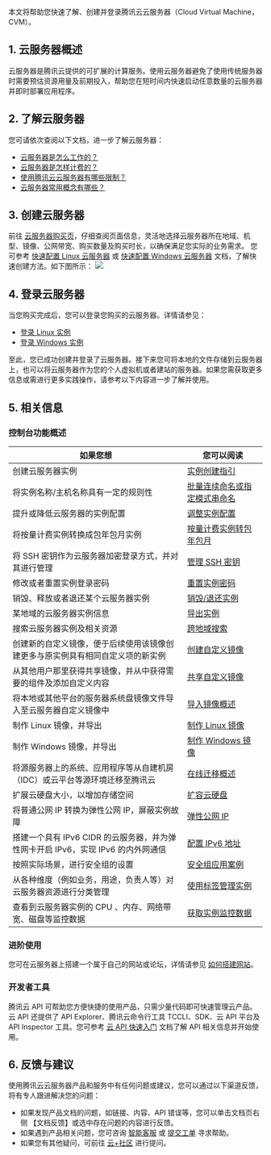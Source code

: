 本文将帮助您快速了解、创建并登录腾讯云云服务器（Cloud Virtual Machine，CVM）。 

## 1. 云服务器概述
云服务器是腾讯云提供的可扩展的计算服务。使用云服务器避免了使用传统服务器时需要预估资源用量及前期投入，帮助您在短时间内快速启动任意数量的云服务器并即时部署应用程序。


## 2. 了解云服务器
您可请依次查阅以下文档，进一步了解云服务器：
- [云服务器是怎么工作的？](https://cloud.tencent.com/document/product/213/495)
- [云服务器是怎样计费的？](https://cloud.tencent.com/document/product/213/2180)
- [使用腾讯云云服务器有哪些限制？](https://cloud.tencent.com/document/product/213/15379)
- [云服务器常用概念有哪些？](https://cloud.tencent.com/document/product/213/44973)


## 3. 创建云服务器
前往 [云服务器购买页](http://manage.qcloud.com/shoppingcart/shop.php?tab=cvm&_ga=1.91351132.770173325.1571651505)，仔细查阅页面信息，灵活地选择云服务器所在地域、机型、镜像、公网带宽、购买数量及购买时长，以确保满足您实际的业务需求。
您可参考 [快速配置 Linux 云服务器](https://cloud.tencent.com/document/product/213/2936) 或 [快速配置 Windows 云服务器](https://cloud.tencent.com/document/product/213/2764) 文档，了解快速创建方法。如下图所示：
![](https://main.qcloudimg.com/raw/9c98a58a292028998842c14965908c84.jpg)

## 4. 登录云服务器
当您购买完成后，您可以登录您购买的云服务器。详情请参见：
 - [登录 Linux 实例](https://cloud.tencent.com/document/product/213/5436)
 - [登录 Windows 实例](https://cloud.tencent.com/document/product/213/5435)


至此，您已成功创建并登录了云服务器。接下来您可将本地的文件存储到云服务器上，也可以将云服务器作为您的个人虚拟机或者建站的服务器。如果您需获取更多信息或需进行更多实践操作，请参考以下内容进一步了解并使用。


## 5. 相关信息

### 控制台功能概述
| 如果您想 | 您可以阅读 |
|---------|---------|
| 创建云服务器实例 | [实例创建指引](https://cloud.tencent.com/document/product/213/44264) |
| 将实例名称/主机名称具有一定的规则性 | [批量连续命名或指定模式串命名](https://cloud.tencent.com/document/product/213/34343) |
| 提升或降低云服务器的实例配置 | [调整实例配置](https://cloud.tencent.com/document/product/213/2178) |
| 将按量计费实例转换成包年包月实例 | [按量计费实例转包年包月](https://cloud.tencent.com/document/product/213/2762) |
| 将 SSH 密钥作为云服务器加密登录方式，并对其进行管理 | [管理 SSH 密钥](https://cloud.tencent.com/document/product/213/16691) |
| 修改或者重置实例登录密码 | [重置实例密码](https://cloud.tencent.com/document/product/213/16566) |
| 销毁、释放或者退还某个云服务器实例 | [销毁/退还实例](https://cloud.tencent.com/document/product/213/4930) |
| 某地域的云服务器实例信息 | [导出实例](https://cloud.tencent.com/document/product/213/16563) |
| 搜索云服务器实例及相关资源 | [跨地域搜索](https://cloud.tencent.com/document/product/213/8668) |
| 创建新的自定义镜像，便于后续使用该镜像创建更多与原实例具有相同自定义项的新实例 | [创建自定义镜像](https://cloud.tencent.com/document/product/213/4942) |
| 从其他用户那里获得共享镜像，并从中获得需要的组件及添加自定义内容 | [共享自定义镜像](https://cloud.tencent.com/document/product/213/4944) |
| 将本地或其他平台的服务器系统盘镜像文件导入至云服务器自定义镜像中 | [导入镜像概述](https://cloud.tencent.com/document/product/213/4945) |
| 制作 Linux 镜像，并导出 | [制作 Linux 镜像](https://cloud.tencent.com/document/product/213/17814) |
| 制作 Windows 镜像，并导出 | [制作 Windows 镜像](https://cloud.tencent.com/document/product/213/17815) |
| 将源服务器上的系统、应用程序等从自建机房（IDC）或云平台等源环境迁移至腾讯云 | [在线迁移概述](https://cloud.tencent.com/document/product/213/32961) |
| 扩展云硬盘大小，以增加存储空间 | [扩容云硬盘](https://cloud.tencent.com/document/product/213/34068) |
| 将普通公网 IP 转换为弹性公网 IP，屏蔽实例故障 | [弹性公网 IP](https://cloud.tencent.com/document/product/213/16586) |
| 搭建一个具有 IPv6 CIDR 的云服务器，并为弹性网卡开启 IPv6，实现 IPv6 的内外网通信 | [配置 IPv6 地址](https://cloud.tencent.com/document/product/213/40010) |
| 按照实际场景，进行安全组的设置 | [安全组应用案例](https://cloud.tencent.com/document/product/213/34601) |
| 从各种维度（例如业务，用途，负责人等）对云服务器资源进行分类管理 | [使用标签管理实例](https://cloud.tencent.com/document/product/213/19548) |
| 查看到云服务器实例的 CPU 、内存、网络带宽、磁盘等监控数据 | [获取实例监控数据](https://cloud.tencent.com/document/product/213/5178) |

### 进阶使用
您可在云服务器上搭建一个属于自己的网站或论坛，详情请参见 [如何搭建网站](https://cloud.tencent.com/document/product/213/39130)。

### 开发者工具
腾讯云 API 可帮助您方便快捷的使用产品，只需少量代码即可快速管理云产品。云 API 还提供了 API Explorer、腾讯云命令行工具 TCCLI、SDK、云 API 平台及 API Inspector 工具。您可参考 [云 API 快速入门](https://cloud.tencent.com/document/product/1278/46696) 文档了解 API 相关信息并开始使用。


## 6. 反馈与建议
使用腾讯云云服务器产品和服务中有任何问题或建议，您可以通过以下渠道反馈，将有专人跟进解决您的问题：
- 如果发现产品文档的问题，如链接、内容、API 错误等，您可以单击文档页右侧 【文档反馈】或选中存在问题的内容进行反馈。
- 如果遇到产品相关问题，您可咨询 [智能客服](https://cloud.tencent.com/act/event/smarty-service) 或 [提交工单](https://console.cloud.tencent.com/workorder/category) 寻求帮助。
- 如果您有其他疑问，可前往 [云+社区](https://cloud.tencent.com/developer/tag/105) 进行提问。


